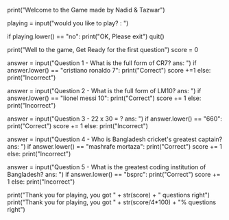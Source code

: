 
print("Welcome to the Game made by Nadid & Tazwar")

playing = input("would you like to play? : ")

if playing.lower() == "no":
    print("OK, Please exit")
    quit()

print("Well to the game, Get Ready for the first question")
score = 0

answer = input("Question 1 - What is the full form of CR7? ans: ")
if answer.lower() == "cristiano ronaldo 7":
    print("Correct")
    score +=1
else:
    print("Incorrect")

answer = input("Question 2 - What is the full form of LM10? ans: ")
if answer.lower() == "lionel messi 10":
    print("Correct")
    score += 1
else:
    print("Incorrect")

answer = input("Question 3 - 22 x 30 = ? ans: ")
if answer.lower() == "660":
    print("Correct")
    score += 1
else:
    print("Incorrect")

answer = input("Question 4 - Who is Bangladesh cricket's greatest captain? ans: ")
if answer.lower() == "mashrafe mortaza":
    print("Correct")
    score += 1
else:
    print("Incorrect")

answer = input("Question 5 - What is the greatest coding institution of Bangladesh? ans: ")
if answer.lower() == "bsprc":
    print("Correct")
    score += 1
else:
    print("Incorrect")

print("Thank you for playing, you got " + str(score) + " questions right")
print("Thank you for playing, you got " + str(score/4*100) + "% questions right")
